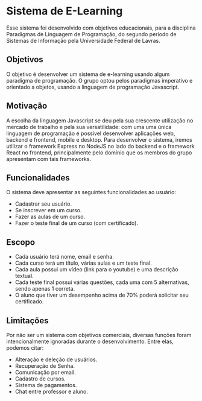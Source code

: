 # Sistema de E-Learning

Esse sistema foi desenvolvido com objetivos educacionais, para a disciplina Paradigmas de Linguagem de Programação, do segundo período de Sistemas de Informação pela Universidade Federal de Lavras.

## Objetivos
O objetivo é desenvolver um sistema de e-learning usando algum paradigma de programação. O grupo optou pelos paradigmas imperativo e orientado a objetos, usando a linguagem de programação Javascript.

## Motivação
A escolha da linguagem Javascript se deu pela sua crescente utilização no mercado de trabalho e pela sua versatilidade: com uma uma única linguagem de programação é possível desenvolver aplicações web, backend e frontend, mobile e desktop.
Para desenvolver o sistema, iremos utilizar o framework Express no NodeJS no lado do backend e o framework React no frontend, principalmente pelo domínio que os membros do grupo apresentam com tais frameworks.

## Funcionalidades
O sistema deve apresentar as seguintes funcionalidades ao usuário:
- Cadastrar seu usuário.
- Se inscrever em um curso.
- Fazer as aulas de um curso.
- Fazer o teste final de um curso (com certificado).

## Escopo
- Cada usuário terá nome, email e senha.
- Cada curso terá um título, várias aulas e um teste final. 
- Cada aula possui um vídeo (link para o youtube) e uma descrição textual.
- Cada teste final possui várias questões, cada uma com 5 alternativas, sendo apenas 1 correta.
- O aluno que tiver um desempenho acima de 70% poderá solicitar seu certificado.

## Limitações
Por não ser um sistema com objetivos comerciais, diversas funções foram intencionalmente ignoradas durante o desenvolvimento. Entre elas, podemos citar:
- Alteração e deleção de usuários.
- Recuperação de Senha.
- Comunicação por email.
- Cadastro de cursos.
- Sistema de pagamentos.
- Chat entre professor e aluno.
